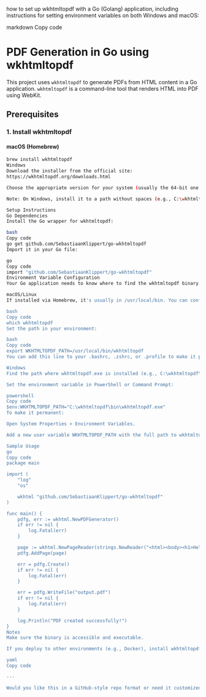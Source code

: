how to set up wkhtmltopdf with a Go (Golang) application, including instructions for setting environment variables on both Windows and macOS:

markdown
Copy code
# PDF Generation in Go using wkhtmltopdf

This project uses `wkhtmltopdf` to generate PDFs from HTML content in a Go application. `wkhtmltopdf` is a command-line tool that renders HTML into PDF using WebKit.

## Prerequisites

### 1. Install wkhtmltopdf

#### macOS (Homebrew)
```bash
brew install wkhtmltopdf
Windows
Download the installer from the official site:
https://wkhtmltopdf.org/downloads.html

Choose the appropriate version for your system (usually the 64-bit one with the installer), and run the installer.

Note: On Windows, install it to a path without spaces (e.g., C:\wkhtmltopdf) to avoid command line issues.

Setup Instructions
Go Dependencies
Install the Go wrapper for wkhtmltopdf:

bash
Copy code
go get github.com/SebastiaanKlippert/go-wkhtmltopdf
Import it in your Go file:

go
Copy code
import "github.com/SebastiaanKlippert/go-wkhtmltopdf"
Environment Variable Configuration
Your Go application needs to know where to find the wkhtmltopdf binary.

macOS/Linux
If installed via Homebrew, it's usually in /usr/local/bin. You can confirm by running:

bash
Copy code
which wkhtmltopdf
Set the path in your environment:

bash
Copy code
export WKHTMLTOPDF_PATH=/usr/local/bin/wkhtmltopdf
You can add this line to your .bashrc, .zshrc, or .profile to make it permanent.

Windows
Find the path where wkhtmltopdf.exe is installed (e.g., C:\wkhtmltopdf\bin\wkhtmltopdf.exe).

Set the environment variable in PowerShell or Command Prompt:

powershell
Copy code
$env:WKHTMLTOPDF_PATH="C:\wkhtmltopdf\bin\wkhtmltopdf.exe"
To make it permanent:

Open System Properties > Environment Variables.

Add a new user variable WKHTMLTOPDF_PATH with the full path to wkhtmltopdf.exe.

Sample Usage
go
Copy code
package main

import (
    "log"
    "os"

    wkhtml "github.com/SebastiaanKlippert/go-wkhtmltopdf"
)

func main() {
    pdfg, err := wkhtml.NewPDFGenerator()
    if err != nil {
        log.Fatal(err)
    }

    page := wkhtml.NewPageReader(strings.NewReader("<html><body><h1>Hello PDF</h1></body></html>"))
    pdfg.AddPage(page)

    err = pdfg.Create()
    if err != nil {
        log.Fatal(err)
    }

    err = pdfg.WriteFile("output.pdf")
    if err != nil {
        log.Fatal(err)
    }

    log.Println("PDF created successfully!")
}
Notes
Make sure the binary is accessible and executable.

If you deploy to other environments (e.g., Docker), install wkhtmltopdf in the image and set the correct path.

yaml
Copy code

---

Would you like this in a GitHub-style repo format or need it customized for a specific project structure?

